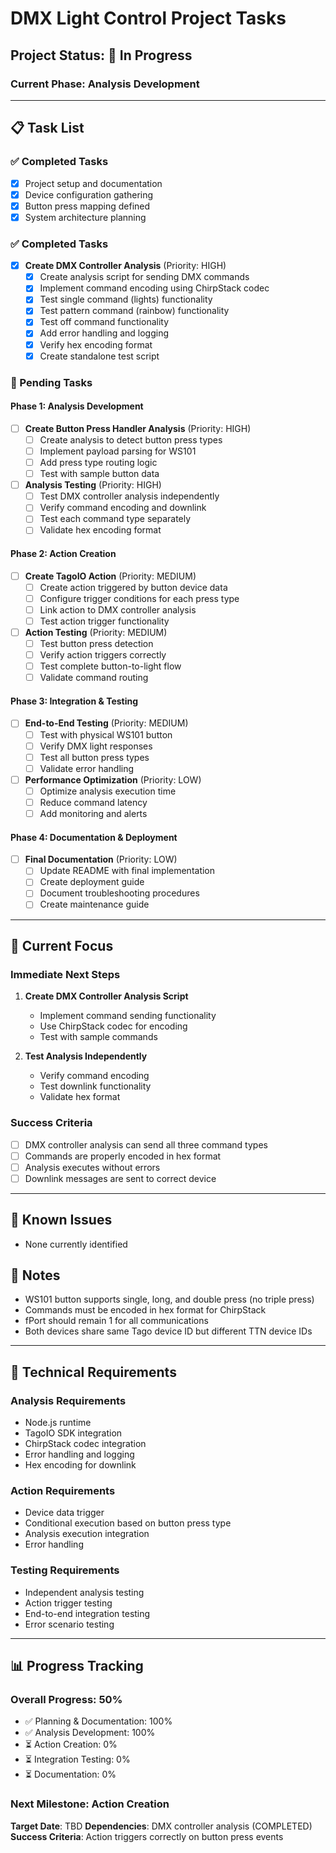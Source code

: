 # DMX Light Control Project Tasks

## Project Status: 🚀 In Progress

### Current Phase: Analysis Development

---

## 📋 Task List

### ✅ Completed Tasks
- [x] Project setup and documentation
- [x] Device configuration gathering
- [x] Button press mapping defined
- [x] System architecture planning

### ✅ Completed Tasks
- [x] **Create DMX Controller Analysis** (Priority: HIGH)
  - [x] Create analysis script for sending DMX commands
  - [x] Implement command encoding using ChirpStack codec
  - [x] Test single command (lights) functionality
  - [x] Test pattern command (rainbow) functionality
  - [x] Test off command functionality
  - [x] Add error handling and logging
  - [x] Verify hex encoding format
  - [x] Create standalone test script

### 📝 Pending Tasks

#### Phase 1: Analysis Development
- [ ] **Create Button Press Handler Analysis** (Priority: HIGH)
  - [ ] Create analysis to detect button press types
  - [ ] Implement payload parsing for WS101
  - [ ] Add press type routing logic
  - [ ] Test with sample button data

- [ ] **Analysis Testing** (Priority: HIGH)
  - [ ] Test DMX controller analysis independently
  - [ ] Verify command encoding and downlink
  - [ ] Test each command type separately
  - [ ] Validate hex encoding format

#### Phase 2: Action Creation
- [ ] **Create TagoIO Action** (Priority: MEDIUM)
  - [ ] Create action triggered by button device data
  - [ ] Configure trigger conditions for each press type
  - [ ] Link action to DMX controller analysis
  - [ ] Test action trigger functionality

- [ ] **Action Testing** (Priority: MEDIUM)
  - [ ] Test button press detection
  - [ ] Verify action triggers correctly
  - [ ] Test complete button-to-light flow
  - [ ] Validate command routing

#### Phase 3: Integration & Testing
- [ ] **End-to-End Testing** (Priority: MEDIUM)
  - [ ] Test with physical WS101 button
  - [ ] Verify DMX light responses
  - [ ] Test all button press types
  - [ ] Validate error handling

- [ ] **Performance Optimization** (Priority: LOW)
  - [ ] Optimize analysis execution time
  - [ ] Reduce command latency
  - [ ] Add monitoring and alerts

#### Phase 4: Documentation & Deployment
- [ ] **Final Documentation** (Priority: LOW)
  - [ ] Update README with final implementation
  - [ ] Create deployment guide
  - [ ] Document troubleshooting procedures
  - [ ] Create maintenance guide

---

## 🎯 Current Focus

### Immediate Next Steps
1. **Create DMX Controller Analysis Script**
   - Implement command sending functionality
   - Use ChirpStack codec for encoding
   - Test with sample commands

2. **Test Analysis Independently**
   - Verify command encoding
   - Test downlink functionality
   - Validate hex format

### Success Criteria
- [ ] DMX controller analysis can send all three command types
- [ ] Commands are properly encoded in hex format
- [ ] Analysis executes without errors
- [ ] Downlink messages are sent to correct device

---

## 🐛 Known Issues
- None currently identified

## 📝 Notes
- WS101 button supports single, long, and double press (no triple press)
- Commands must be encoded in hex format for ChirpStack
- fPort should remain 1 for all communications
- Both devices share same Tago device ID but different TTN device IDs

---

## 🔧 Technical Requirements

### Analysis Requirements
- Node.js runtime
- TagoIO SDK integration
- ChirpStack codec integration
- Error handling and logging
- Hex encoding for downlink

### Action Requirements
- Device data trigger
- Conditional execution based on button press type
- Analysis execution integration
- Error handling

### Testing Requirements
- Independent analysis testing
- Action trigger testing
- End-to-end integration testing
- Error scenario testing

---

## 📊 Progress Tracking

### Overall Progress: 50%
- ✅ Planning & Documentation: 100%
- ✅ Analysis Development: 100%
- ⏳ Action Creation: 0%
- ⏳ Integration Testing: 0%
- ⏳ Documentation: 0%

### Next Milestone: Action Creation
**Target Date**: TBD
**Dependencies**: DMX controller analysis (COMPLETED)
**Success Criteria**: Action triggers correctly on button press events 